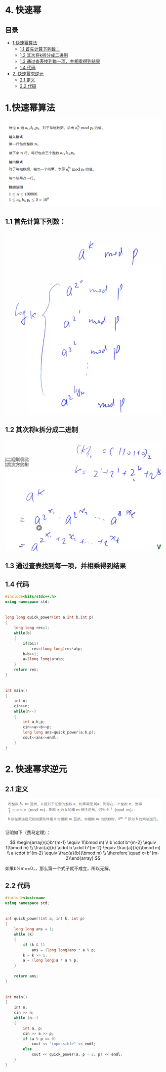 # 4. 快速幂

## 目录

- [1.快速幂算法](#1快速幂算法)
  - [1.1 首先计算下列数：](#11-首先计算下列数)
  - [1.2 其次将k拆分成二进制](#12-其次将k拆分成二进制)
  - [1.3 通过查表找到每一项，并相乘得到结果](#13-通过查表找到每一项并相乘得到结果)
  - [1.4 代码](#14-代码)
- [2. 快速幂求逆元](#2-快速幂求逆元)
  - [2.1 定义](#21-定义)
  - [2.2 代码](#22-代码)

# 1.快速幂算法

![](image/image_0cSOsSxlUR.png)

## 1.1 首先计算下列数：

![](image/image_2L1wfCKe_4.png)

## 1.2 其次将k拆分成二进制

![](image/image_hNgyztPeoq.png)

## 1.3 通过查表找到每一项，并相乘得到结果

## 1.4 代码

```c++
#include<bits/stdc++.h>
using namespace std;


long long quick_power(int a,int b,int p)
{
    long long res=1;
    while(b)
    {
        if(b&1)
            res=(long long)res*a%p;
        b=b>>1;
        a=(long long)a*a%p;
    }
    return res;
}


int main()
{
    int n;
    cin>>n;
    while(n--)
    {
        int a,b,p;
        cin>>a>>b>>p;
        long long ans=quick_power(a,b,p);
        cout<<ans<<endl;
    }
}

```

# 2. 快速幂求逆元

## 2.1 定义

![](image/image_l7IKFgldGv.png)

证明如下（费马定理）：

$$
\begin{array}{c}b^{m-1} \equiv 1(\bmod m) \\ b \cdot b^{m-2} \equiv 1(\bmod m) \\ \frac{a}{b} \cdot b \cdot b^{m-2} \equiv \frac{a}{b}(\bmod m) \\ a \cdot b^{m-2} \equiv \frac{a}{b}(\bmod m) \\ \therefore \quad x=b^{m-2}\end{array}
$$

如果b%m==0，，那么第一个式子就不成立，所以无解。

## 2.2 代码

```c++
#include<iostream>
using namespace std;


int quick_power(int a, int k, int p)
{
    long long ans = 1;
    while (k)
    {
        if (k & 1)
            ans = (long long)ans * a % p;
        k = k >> 1;
        a = (long long)a * a % p;
    }

    return ans;
}


int main()
{
    int n;
    cin >> n;
    while (n--)
    {
        int a, p;
        cin >> a >> p;
        if (a % p == 0)
            cout << "impossible" << endl;
        else
            cout << quick_power(a, p - 2, p) << endl;
    }
}
```
